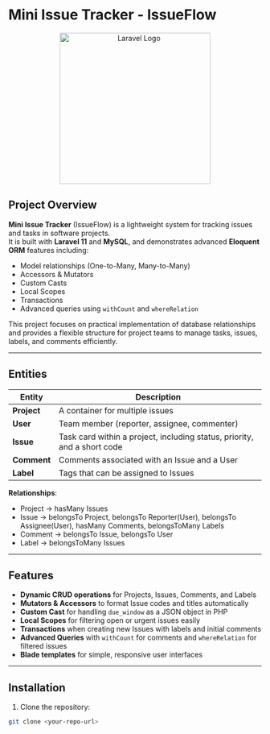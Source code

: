 # Mini Issue Tracker - IssueFlow

<p align="center">
  <img src="https://raw.githubusercontent.com/laravel/art/master/logo-lockup/5%20SVG/2%20CMYK/1%20Full%20Color/laravel-logolockup-cmyk-red.svg" width="300" alt="Laravel Logo">
</p>

## Project Overview

**Mini Issue Tracker** (IssueFlow) is a lightweight system for tracking issues and tasks in software projects.  
It is built with **Laravel 11** and **MySQL**, and demonstrates advanced **Eloquent ORM** features including:

- Model relationships (One-to-Many, Many-to-Many)
- Accessors & Mutators
- Custom Casts
- Local Scopes
- Transactions
- Advanced queries using `withCount` and `whereRelation`

This project focuses on practical implementation of database relationships and provides a flexible structure for project teams to manage tasks, issues, labels, and comments efficiently.

---

## Entities

| Entity | Description |
|--------|------------|
| **Project** | A container for multiple issues |
| **User** | Team member (reporter, assignee, commenter) |
| **Issue** | Task card within a project, including status, priority, and a short code |
| **Comment** | Comments associated with an Issue and a User |
| **Label** | Tags that can be assigned to Issues |

**Relationships**:  
- Project → hasMany Issues  
- Issue → belongsTo Project, belongsTo Reporter(User), belongsTo Assignee(User), hasMany Comments, belongsToMany Labels  
- Comment → belongsTo Issue, belongsTo User  
- Label → belongsToMany Issues  

---

## Features

- **Dynamic CRUD operations** for Projects, Issues, Comments, and Labels  
- **Mutators & Accessors** to format Issue codes and titles automatically  
- **Custom Cast** for handling `due_window` as a JSON object in PHP  
- **Local Scopes** for filtering open or urgent issues easily  
- **Transactions** when creating new Issues with labels and initial comments  
- **Advanced Queries** with `withCount` for comments and `whereRelation` for filtered issues  
- **Blade templates** for simple, responsive user interfaces  

---

## Installation

1. Clone the repository:  
```bash
git clone <your-repo-url>

